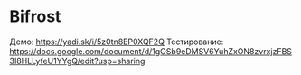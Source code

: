 # Bifrost
Демо:
https://yadi.sk/i/5z0tn8EP0XQF2Q
Тестирование:
https://docs.google.com/document/d/1gOSb9eDMSV6YuhZxON8zvrxjzFBS3I8HLLyfeU1YYgQ/edit?usp=sharing
